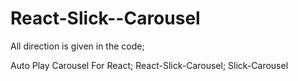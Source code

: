 # React-Slick--Carousel
All direction is given in the code;

Auto Play Carousel For React;
React-Slick-Carousel;
Slick-Carousel
